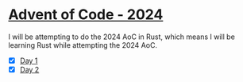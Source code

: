 # [Advent of Code - 2024](https://adventofcode.com/)

I will be attempting to do the 2024 AoC in Rust, which means I will be learning Rust while attempting the 2024 AoC.

- [x] [Day 1](./notes/Day01.md)
- [x] [Day 2](./notes/Day02.md)
